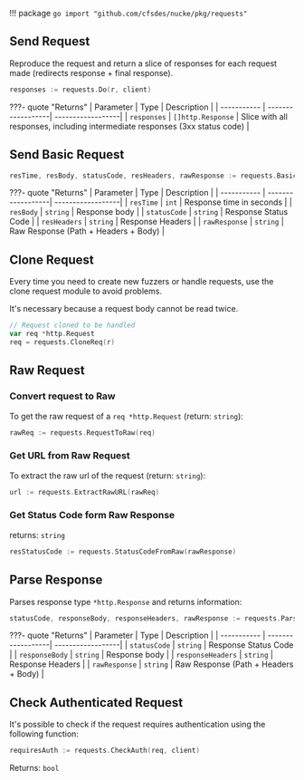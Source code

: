 !!! package
    ```go
    import "github.com/cfsdes/nucke/pkg/requests"
    ```

## Send Request
Reproduce the request and return a slice of responses for each request made (redirects response + final response).
```go
responses := requests.Do(r, client)
```
???- quote "Returns"
    | Parameter     | Type              | Description       | 
    | -----------   | ------------------| ------------------| 
    | `responses`     | `[]http.Response`             | Slice with all responses, including intermediate responses (3xx status code)     | 
    

## Send Basic Request

```go
resTime, resBody, statusCode, resHeaders, rawResponse := requests.BasicRequest(r, client)
```
???- quote "Returns"
    | Parameter     | Type              | Description       | 
    | -----------   | ------------------| ------------------| 
    | `resTime`     | `int`             | Response time in seconds     | 
    | `resBody`     | `string`          | Response body                | 
    | `statusCode`  | `string`          | Response Status Code   |
    | `resHeaders`  | `string`          | Response Headers           |
    | `rawResponse` | `string`          | Raw Response (Path + Headers + Body)  |
    

## Clone Request

Every time you need to create new fuzzers or handle requests, use the clone request module to avoid problems.

It's necessary because a request body cannot be read twice.

```go
// Request cloned to be handled
var req *http.Request 
req = requests.CloneReq(r)
```

## Raw Request

### Convert request to Raw
To get the raw request of a `req *http.Request` (return: `string`):

```go
rawReq := requests.RequestToRaw(req)
```

### Get URL from Raw Request
To extract the raw url of the request (return: `string`):

```go
url := requests.ExtractRawURL(rawReq)
```

### Get Status Code form Raw Response
returns: `string`
```go
resStatusCode := requests.StatusCodeFromRaw(rawResponse)
```

## Parse Response

Parses response type `*http.Response` and returns information:

```go
statusCode, responseBody, responseHeaders, rawResponse := requests.ParseResponse(resp)
```
???- quote "Returns"
    | Parameter         | Type              | Description       | 
    | -----------       | ------------------| ------------------| 
    | `statusCode`      | `string`          | Response Status Code   |
    | `responseBody`    | `string`          | Response body                | 
    | `responseHeaders` | `string`          | Response Headers           |
    | `rawResponse`     | `string`          | Raw Response (Path + Headers + Body)  |
    

## Check Authenticated Request

It's possible to check if the request requires authentication using the following function:

```go
requiresAuth := requests.CheckAuth(req, client)
```
Returns: `bool`